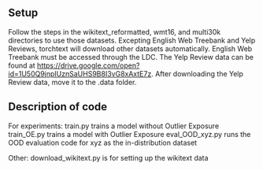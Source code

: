 ## Setup
Follow the steps in the wikitext_reformatted, wmt16, and multi30k directories to use those datasets. Excepting English Web Treebank and Yelp Reviews, torchtext will download other datasets automatically. English Web Treebank must be accessed through the LDC. The Yelp Review data can be found at https://drive.google.com/open?id=1U50Q9jnpIUznSaUHS9B8I3vG8xAxtE7z. After downloading the Yelp Review data, move it to the .data folder.

## Description of code
For experiments:
train.py trains a model without Outlier Exposure
train_OE.py trains a model with Outlier Exposure
eval_OOD_xyz.py runs the OOD evaluation code for xyz as the in-distribution dataset

Other:
download_wikitext.py is for setting up the wikitext data
